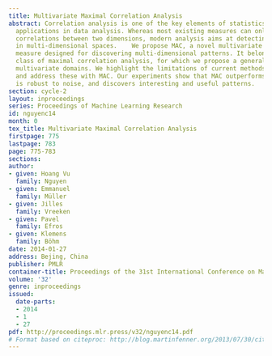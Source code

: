 ```yaml
---
title: Multivariate Maximal Correlation Analysis
abstract: Correlation analysis is one of the key elements of statistics, and has various
  applications in data analysis. Whereas most existing measures can only detect pairwise
  correlations between two dimensions, modern analysis aims at detecting correlations
  in multi-dimensional spaces.    We propose MAC, a novel multivariate correlation
  measure designed for discovering multi-dimensional patterns. It belongs to the powerful
  class of maximal correlation analysis, for which we propose a generalization to
  multivariate domains. We highlight the limitations of current methods in this class,
  and address these with MAC. Our experiments show that MAC outperforms existing solutions,
  is robust to noise, and discovers interesting and useful patterns.
section: cycle-2
layout: inproceedings
series: Proceedings of Machine Learning Research
id: nguyenc14
month: 0
tex_title: Multivariate Maximal Correlation Analysis
firstpage: 775
lastpage: 783
page: 775-783
sections: 
author:
- given: Hoang Vu
  family: Nguyen
- given: Emmanuel
  family: Müller
- given: Jilles
  family: Vreeken
- given: Pavel
  family: Efros
- given: Klemens
  family: Böhm
date: 2014-01-27
address: Bejing, China
publisher: PMLR
container-title: Proceedings of the 31st International Conference on Machine Learning
volume: '32'
genre: inproceedings
issued:
  date-parts:
  - 2014
  - 1
  - 27
pdf: http://proceedings.mlr.press/v32/nguyenc14.pdf
# Format based on citeproc: http://blog.martinfenner.org/2013/07/30/citeproc-yaml-for-bibliographies/
---
```

